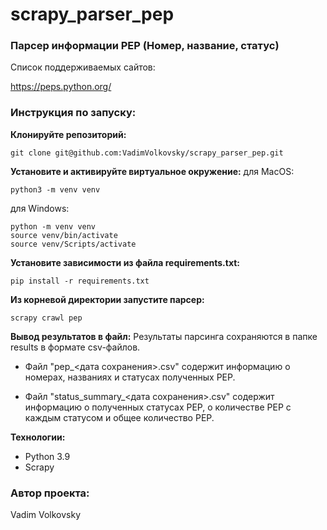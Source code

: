 # scrapy_parser_pep

### Парсер информации PEP (Номер, название, статус)

Список поддерживаемых сайтов:

https://peps.python.org/

### Инструкция по запуску:
**Клонируйте репозиторий:**
```
git clone git@github.com:VadimVolkovsky/scrapy_parser_pep.git
```

**Установите и активируйте виртуальное окружение:**
для MacOS:
```
python3 -m venv venv
```

для Windows:
```
python -m venv venv
source venv/bin/activate
source venv/Scripts/activate
```
**Установите зависимости из файла requirements.txt:**
```
pip install -r requirements.txt
```

**Из корневой директории запустите парсер:**
```
scrapy crawl pep
```

**Вывод результатов в файл:**
Результаты парсинга сохраняются в папке results в формате csv-файлов.

- Файл "pep_<дата сохранения>.csv" содержит информацию о номерах, названиях и статусах полученных PEP.

- Файл "status_summary_<дата сохранения>.csv" содержит информацию о полученных статусах PEP, о количестве PEP с каждым статусом и общее количество PEP.

**Технологии:**
- Python 3.9
- Scrapy

### Автор проекта:

Vadim Volkovsky
